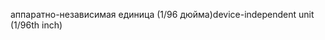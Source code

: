 <span data-ttu-id="fbe2b-101">аппаратно-независимая единица (1/96 дюйма)</span><span class="sxs-lookup"><span data-stu-id="fbe2b-101">device-independent unit (1/96th inch)</span></span>